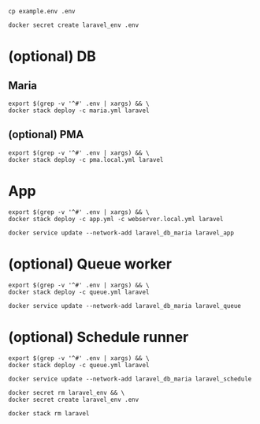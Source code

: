 ```shell
cp example.env .env
```

```shell
docker secret create laravel_env .env
```

# (optional) DB

## Maria

```shell
export $(grep -v '^#' .env | xargs) && \
docker stack deploy -c maria.yml laravel
```

## (optional) PMA

```shell
export $(grep -v '^#' .env | xargs) && \
docker stack deploy -c pma.local.yml laravel
```

# App

```shell
export $(grep -v '^#' .env | xargs) && \
docker stack deploy -c app.yml -c webserver.local.yml laravel
```

```shell
docker service update --network-add laravel_db_maria laravel_app
```

# (optional) Queue worker

```shell
export $(grep -v '^#' .env | xargs) && \
docker stack deploy -c queue.yml laravel
```

```shell
docker service update --network-add laravel_db_maria laravel_queue
```

# (optional) Schedule runner

```shell
export $(grep -v '^#' .env | xargs) && \
docker stack deploy -c queue.yml laravel
```

```shell
docker service update --network-add laravel_db_maria laravel_schedule
```

```shell
docker secret rm laravel_env && \
docker secret create laravel_env .env
```

```shell
docker stack rm laravel
```
